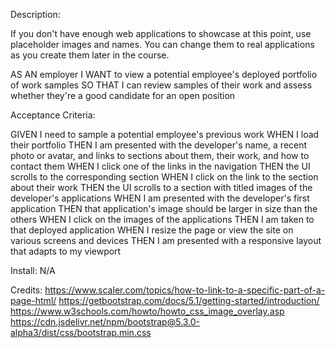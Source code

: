 Description: 

If you don't have enough web applications to showcase at this point, use placeholder images and names. You can change them to real applications as you create them later in the course.



AS AN employer
I WANT to view a potential employee's deployed portfolio of work samples
SO THAT I can review samples of their work and assess whether they're a good candidate for an open position

Acceptance Criteria:

GIVEN I need to sample a potential employee's previous work
WHEN I load their portfolio
THEN I am presented with the developer's name, a recent photo or avatar, and links to sections about them, their work, and how to contact them
WHEN I click one of the links in the navigation
THEN the UI scrolls to the corresponding section
WHEN I click on the link to the section about their work
THEN the UI scrolls to a section with titled images of the developer's applications
WHEN I am presented with the developer's first application
THEN that application's image should be larger in size than the others
WHEN I click on the images of the applications
THEN I am taken to that deployed application
WHEN I resize the page or view the site on various screens and devices
THEN I am presented with a responsive layout that adapts to my viewport

Install: N/A

Credits: 
https://www.scaler.com/topics/how-to-link-to-a-specific-part-of-a-page-html/
https://getbootstrap.com/docs/5.1/getting-started/introduction/
https://www.w3schools.com/howto/howto_css_image_overlay.asp 
https://cdn.jsdelivr.net/npm/bootstrap@5.3.0-alpha3/dist/css/bootstrap.min.css 